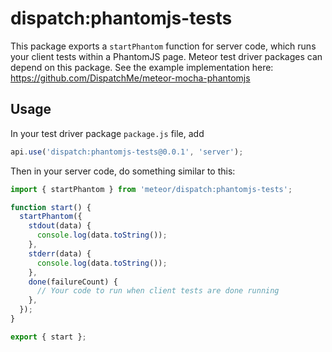 # dispatch:phantomjs-tests

This package exports a `startPhantom` function for server code, which runs your client tests within a PhantomJS page. Meteor test driver packages can depend on this package. See the example implementation here: https://github.com/DispatchMe/meteor-mocha-phantomjs

## Usage

In your test driver package `package.js` file, add

```js
api.use('dispatch:phantomjs-tests@0.0.1', 'server');
```

Then in your server code, do something similar to this:

```js
import { startPhantom } from 'meteor/dispatch:phantomjs-tests';

function start() {
  startPhantom({
    stdout(data) {
      console.log(data.toString());
    },
    stderr(data) {
      console.log(data.toString());
    },
    done(failureCount) {
      // Your code to run when client tests are done running
    },
  });
}

export { start };
```
